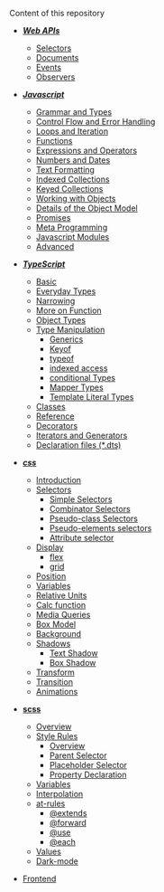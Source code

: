 Content of this repository

* ***[Web APIs](https://github.com/ridvandmrc/Self-Learning/tree/main/web-API)***
    * [Selectors](https://github.com/ridvandmrc/Self-Learning/tree/main/web-API/selectors)
    * [Documents](https://github.com/ridvandmrc/Self-Learning/tree/main/web-API/document)
    * [Events](https://github.com/ridvandmrc/Self-Learning/tree/main/web-API/events)
    * [Observers](https://github.com/ridvandmrc/Self-Learning/tree/main/web-API/observers)

* ***[Javascript](https://github.com/ridvandmrc/Self-Learning/tree/main/javascript)***
    * [Grammar and Types](https://github.com/ridvandmrc/Self-Learning/tree/main/javascript/grammer_and_types)
    * [Control Flow and Error Handling](https://github.com/ridvandmrc/Self-Learning/tree/main/javascript/Control_flow_error_handling)
    * [Loops and Iteration](https://github.com/ridvandmrc/Self-Learning/tree/main/javascript/Loops_and_iteration)
    * [Functions](https://github.com/ridvandmrc/Self-Learning/tree/main/javascript/Functions)
    * [Expressions and Operators](https://github.com/ridvandmrc/Self-Learning/tree/main/javascript/expressions_and_operators)
    * [Numbers and Dates](https://github.com/ridvandmrc/Self-Learning/tree/main/javascript/Numbers_and_Dates)
    * [Text Formatting](https://github.com/ridvandmrc/Self-Learning/tree/main/javascript/text_formatting)
    * [Indexed Collections](https://github.com/ridvandmrc/Self-Learning/tree/main/javascript/Indexed_collection(Array))
    * [Keyed Collections](https://github.com/ridvandmrc/Self-Learning/tree/main/javascript/Keyed_Collections)
    * [Working with Objects](https://github.com/ridvandmrc/Self-Learning/tree/main/javascript/working_object)
    * [Details of the Object Model](https://github.com/ridvandmrc/Self-Learning/tree/main/javascript/detail_object_model)
    * [Promises](https://github.com/ridvandmrc/Self-Learning/tree/main/javascript/Using%20Promises)
    * [Meta Programming](https://github.com/ridvandmrc/Self-Learning/tree/main/javascript/Meta_Programming)
    * [Javascript Modules](https://github.com/ridvandmrc/Self-Learning/tree/main/javascript/javascript_modules)
    * [Advanced](https://github.com/ridvandmrc/Self-Learning/tree/main/javascript/advanced)

* ***[TypeScript](https://github.com/ridvandmrc/Self-Learning/tree/main/typescript)***
    * [Basic](https://github.com/ridvandmrc/Self-Learning/tree/main/typescript/Basic)
    * [Everyday Types](https://github.com/ridvandmrc/Self-Learning/tree/main/typescript/everyday_types)
    * [Narrowing](https://github.com/ridvandmrc/Self-Learning/tree/main/typescript/Narrowing)    
    * [More on Function](https://github.com/ridvandmrc/Self-Learning/tree/main/typescript/more_on_function)
    * [Object Types](https://github.com/ridvandmrc/Self-Learning/tree/main/typescript/Object%20Types)
    * [Type Manipulation](https://github.com/ridvandmrc/Self-Learning/tree/main/typescript/type_manipulation)
        * [Generics](https://github.com/ridvandmrc/Self-Learning/tree/main/typescript/type_manipulation/generics)
        * [Keyof](https://github.com/ridvandmrc/Self-Learning/tree/main/typescript/type_manipulation/keyof_type)
        * [typeof](https://github.com/ridvandmrc/Self-Learning/tree/main/typescript/type_manipulation/typeof)
        * [indexed access](https://github.com/ridvandmrc/Self-Learning/tree/main/typescript/type_manipulation/indexed_access_type)
        * [conditional Types](https://github.com/ridvandmrc/Self-Learning/tree/main/typescript/type_manipulation/conditional_type)
        * [Mapper Types](https://github.com/ridvandmrc/Self-Learning/tree/main/typescript/type_manipulation/mapped_types)
        * [Template Literal Types](https://github.com/ridvandmrc/Self-Learning/tree/main/typescript/type_manipulation/template_literal_types) 
    * [Classes](https://github.com/ridvandmrc/Self-Learning/tree/main/typescript/classes)
    * [Reference](https://github.com/ridvandmrc/Self-Learning/tree/main/typescript/reference)
    * [Decorators]()
    * [Iterators and Generators]()
    * [Declaration files (*.dts)]()

* ***[css](https://github.com/ridvandmrc/Self-Learning/tree/main/css)***
    * [Introduction](https://github.com/ridvandmrc/Self-Learning/tree/main/css/introduction)
    * [Selectors](https://github.com/ridvandmrc/Self-Learning/tree/main/css/selector)
        * [Simple Selectors](https://github.com/ridvandmrc/Self-Learning/tree/main/css/selector/simple_selector)
        * [Combinator Selectors](https://github.com/ridvandmrc/Self-Learning/tree/main/css/selector/combinator_selector)
        * [Pseudo-class Selectors](https://github.com/ridvandmrc/Self-Learning/tree/main/css/selector/pseudo_class_selector)
        * [Pseudo-elements selectors](https://github.com/ridvandmrc/Self-Learning/tree/main/css/selector/pseudo_elements_selector)
        * [Attribute selector](https://github.com/ridvandmrc/Self-Learning/tree/main/css/selector/attribute_selector)
    * [Display](https://github.com/ridvandmrc/Self-Learning/tree/main/css/display)
        * [flex](https://github.com/ridvandmrc/Self-Learning/tree/main/css/display/flex)
        * [grid](#)
    * [Position](https://github.com/ridvandmrc/Self-Learning/tree/main/css/position)
    * [Variables](https://github.com/ridvandmrc/Self-Learning/tree/main/css/variables)
    * [Relative Units](https://github.com/ridvandmrc/Self-Learning/tree/main/css/relative_units)
    * [Calc function](https://github.com/ridvandmrc/Self-Learning/tree/main/css/calc_function)
    * [Media Queries](https://github.com/ridvandmrc/Self-Learning/tree/main/css/media_queries)
    * [Box Model](https://github.com/ridvandmrc/Self-Learning/tree/main/css/box-model)
    * [Background](https://github.com/ridvandmrc/Self-Learning/tree/main/css/css_background)
    * [Shadows](https://github.com/ridvandmrc/Self-Learning/tree/main/css/shadows)
        * [Text Shadow](https://github.com/ridvandmrc/Self-Learning/tree/main/css/shadows/text_shadow)
        * [Box Shadow](https://github.com/ridvandmrc/Self-Learning/tree/main/css/shadows/box_shadow)
    * [Transform](https://github.com/ridvandmrc/Self-Learning/tree/main/css/transform)
    * [Transition](https://github.com/ridvandmrc/Self-Learning/tree/main/css/transition)
    * [Animations](https://github.com/ridvandmrc/Self-Learning/tree/main/css/animation)
* **[scss](https://github.com/ridvandmrc/Self-Learning/tree/main/scss)**
    * [Overview](https://github.com/ridvandmrc/Self-Learning/tree/main/scss/overview)
    * [Style Rules](https://github.com/ridvandmrc/Self-Learning/tree/main/scss/style_rules)
        * [Overview](https://github.com/ridvandmrc/Self-Learning/tree/main/scss/style_rules/overview)
        * [Parent Selector](https://github.com/ridvandmrc/Self-Learning/tree/main/scss/style_rules/parent_selector)
        * [Placeholder Selector](https://github.com/ridvandmrc/Self-Learning/tree/main/scss/style_rules/placeholder_selector)
        * [Property Declaration](https://github.com/ridvandmrc/Self-Learning/tree/main/scss/style_rules/property_declaration)
    * [Variables](https://github.com/ridvandmrc/Self-Learning/tree/main/scss/variables)
    * [Interpolation](https://github.com/ridvandmrc/Self-Learning/tree/main/scss/interpolation)
    * [at-rules](https://github.com/ridvandmrc/Self-Learning/tree/main/scss/At_rules)
        * [@extends](https://github.com/ridvandmrc/Self-Learning/tree/main/scss/At_rules/%40extends)
        * [@forward](https://github.com/ridvandmrc/Self-Learning/tree/main/scss/At_rules/%40forward)
        * [@use](https://github.com/ridvandmrc/Self-Learning/tree/main/scss/At_rules/%40use)
        * [@each](https://github.com/ridvandmrc/Self-Learning/tree/main/scss/At_rules/%40each)
    * [Values](https://github.com/ridvandmrc/Self-Learning/tree/main/scss/values)
    * [Dark-mode](#)
* [Frontend](https://github.com/ridvandmrc/Self-Learning/tree/main/frontend)